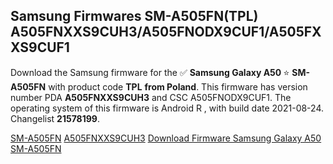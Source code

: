 <h2>Samsung Firmwares SM-A505FN(TPL) A505FNXXS9CUH3/A505FNODX9CUF1/A505FXXS9CUF1</h2>
Download the Samsung firmware for the ✅ <strong>Samsung Galaxy A50 </strong> ⭐ <strong>SM-A505FN</strong> with product code <strong>TPL</strong> <strong> from Poland</strong>. This firmware has version number PDA <strong>A505FNXXS9CUH3</strong> and CSC A505FNODX9CUF1. The operating system of this firmware is Android R , with build date 2021-08-24. Changelist <strong>21578199</strong>.


[SM-A505FN](https://samfirm.shop/samsung/model/SM-A505FN)
[A505FNXXS9CUH3](https://samfirm.shop/samsung/pda/A505FNXXS9CUH3)
[Download Firmware Samsung Galaxy A50 SM-A505FN](https://samfirm.shop/samsung/firmware/451276)

